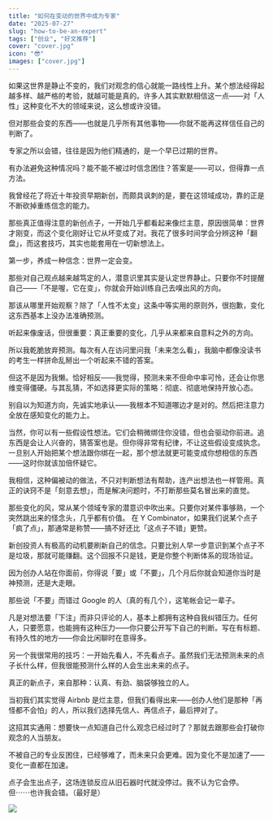 ```yaml
---
title: "如何在变动的世界中成为专家"
date: "2025-07-27"
slug: "how-to-be-an-expert"
tags: ["创业", "好文推荐"]
cover: "cover.jpg"
icon: "😎"
images: ["cover.jpg"]
---
```

如果这世界是静止不变的，我们对观念的信心就能一路线性上升。某个想法经得起越多样、越严格的考验，就越可能是真的。许多人其实默默相信这一点——对「人性」这种变化不大的领域来说，这么想或许没错。



但对那些会变的东西——也就是几乎所有其他事物——你就不能再这样信任自己的判断了。



专家之所以会错，往往是因为他们精通的，是一个早已过期的世界。



有办法避免这种情况吗？能不能不被过时信念困住？答案是——可以，但得靠一点方法。



我曾经花了将近十年投资早期新创，而颇具讽刺的是，要在这领域成功，靠的正是不断砍掉重练信念的能力。



那些真正值得注意的新创点子，一开始几乎都看起来像烂主意，原因很简单：世界才刚变，而这个变化刚好让它从坏变成了对。我花了很多时间学会分辨这种「翻盘」，而这套技巧，其实也能套用在一切新想法上。



第一步，养成一种信念：世界一定会变。



那些对自己观点越来越笃定的人，潜意识里其实是认定世界静止。只要你不时提醒自己——「不是喔，它在变」，你就会开始训练自己去嗅出风的方向。



那该从哪里开始观察？除了「人性不太变」这条中等实用的原则外，很抱歉，变化这东西基本上没办法准确预测。



听起来像废话，但很重要：真正重要的变化，几乎从来都来自意料之外的方向。



所以我乾脆放弃预测。每次有人在访问里问我「未来怎么看」，我脑中都像没读书的考生一样拼命乱掰出一个听起来不错的答案。



但这不是因为我懒。恰好相反——我觉得，预测未来不但命中率可怜，还会让你思维变得僵硬。与其乱猜，不如选择更实际的策略：彻底、彻底地保持开放心态。



别自以为知道方向，先诚实地承认——我根本不知道哪边才是对的。然后把注意力全放在感知变化的能力上。



当然，你可以有一些假设性想法。它们会稍微绑住你没错，但也会驱动你前进。追东西是会让人兴奋的，猜答案也是。但你得非常有纪律，不让这些假设变成执念。
一旦别人开始把某个想法跟你绑在一起，那个想法就更可能变成你想相信的东西——这时你就该加倍怀疑它。



我相信，这种偏被动的做法，不只对判断想法有帮助，连产出想法也一样管用。真正的诀窍不是「刻意去想」，而是解决问题时，不打断那些莫名冒出来的直觉。



那些变化的风，常从某个领域专家的潜意识中吹出来。只要你对某件事够熟，一个突然跳出来的怪念头，几乎都有价值。
在 Y Combinator，如果我们说某个点子「疯了点」，那通常是称赞——搞不好还比「这点子不错」更赞。



新创投资人有极高的动机要刷新自己的信念。只要比别人早一步意识到某个点子不是垃圾，那就可能赚翻。这个回报不只是钱，更是你整个判断体系的现场验证。



因为创办人站在你面前，你得说「要」或「不要」，几个月后你就会知道你当时是神预测，还是大走眼。



那些说「不要」而错过 Google 的人（真的有几个），这笔帐会记一辈子。



凡是对想法要「下注」而非只评论的人，基本上都拥有这种自我纠错压力。任何人，只要愿意，也能拥有这种压力——你只要公开写下自己的判断。写在有标题、有持久性的地方——你会比闲聊时在意得多。



另一个我很常用的技巧：一开始先看人，不先看点子。虽然我们无法预测未来的点子长什么样，但我很能预测什么样的人会生出未来的点子。



真正的新点子，来自那种：认真、有劲、脑袋够独立的人。



当初我们其实觉得 Airbnb 是烂主意，但我们看得出来——创办人他们是那种「再怪都不会怕」的人，所以我们选择先信人、再信点子，最后押对了。



这招其实通用：想要快一点知道自己什么观念已经过时了？那就去跟那些会打破你观念的人当朋友。



不被自己的专业反困住，已经够难了，而未来只会更难。因为变化不是加速了——变化一直都在加速。



点子会生出点子，这场连锁反应从旧石器时代就没停过。我不认为它会停。
但⋯⋯也许我会错。（最好是）




![](https://prod-files-secure.s3.us-west-2.amazonaws.com/112d0858-5090-4d34-a606-b75eb8d65fd2/46476355-9cf3-4e99-9b7a-3531bc426380/1000202064.png?X-Amz-Algorithm=AWS4-HMAC-SHA256&X-Amz-Content-Sha256=UNSIGNED-PAYLOAD&X-Amz-Credential=ASIAZI2LB466YROCMMPV%2F20250910%2Fus-west-2%2Fs3%2Faws4_request&X-Amz-Date=20250910T071306Z&X-Amz-Expires=3600&X-Amz-Security-Token=IQoJb3JpZ2luX2VjEH8aCXVzLXdlc3QtMiJHMEUCICRx3pNc6QmiuctHAUAeRTT8FN3xN6DUSaTJcsDS4uv3AiEA9HHWkw7Q9B%2B9dbrArKzwKsiJX1GehdfhUDLzEWUCFAoqiAQI6P%2F%2F%2F%2F%2F%2F%2F%2F%2F%2FARAAGgw2Mzc0MjMxODM4MDUiDLsqZbWERQ7Y02I4JSrcA9aj89UY%2F9Qzlh13c4%2FmMGVrCkxrvDpQd5QHnLmNKjTSYwpoJ7kHKGkGfz902Ppl2M6TfCZajp3%2BwvtHaHTw8p9vf1uC7VwO5gILY%2Bk6F9EmX5CkW9iLA%2F21%2F81ZkP6gj6CtzL9dy6%2FT4fBtwLwg%2B%2FaB6htaB2MwlaU59rbMxh590Ec40fx7AuGPKTEPXI4%2FpBAFoUb9HqZVJM2gkt8se9buuoin93Pc5x2rLHbgC9lwWZiCeqAfZeokI5KQwDMmsE4P2u4gdalmecUjBrNyzEO3Ig90gm8gvWa4vDrscKmvLAwzXg8s8%2Fe%2FTHgVbCR3bQzZ2i7Oqd5QUIieTVMnpK3ekzYbVy%2Bg48sV9Bm1c1AkFS81oW4bJMTRAVwfFb9dpFVPbGEeomLYmK28KMvD4RmpaoA9y9%2FKWWWeIe1spJI6tvBTEoGWPnRByClagywISSEIEzug4FaXHuZ1YdN%2F3BbDWyR9KbKF0rvVcvdmYSB9YH2ZqorRZsrX5UPAKnf167VV47NPLlRWLVOWjClJZcjIKqvGkPRxooxweFzvlhSo9N5SxUomdFGvqwWe9MElp2aKax0vtP%2B5EYjtO4SjR5FeN%2FIHTpjl34zPOVO9yPw3d1%2FKAKZkwroh4nUFMNW8hMYGOqUBosdJEtP5NMsga7j9IKQqT63E%2FSYL1Gd%2FbGTPA%2BK%2BbMLYYQIJj0hEhTW5sePCohsvTgXxJysr3O1P4v9iW%2BxkxQKFuu%2Fymm%2F%2ByiQSZ1m6Gdc%2BIU3SIxqtN9xDqtu8MU%2FOUZ1%2FtHUUUjISLvLWCf2HGpkodcUAMrwfPGyNfjijw2Yb%2BC7n%2FpnCYDKgdY8jc%2Bo6qikq7TbUBPY%2FU32rTriKga2qnkgY&X-Amz-Signature=d3530bdcdb05151b2948207a324b3bd1ffd4ae5808994ba581de44ff20192ca0&X-Amz-SignedHeaders=host&x-amz-checksum-mode=ENABLED&x-id=GetObject)

